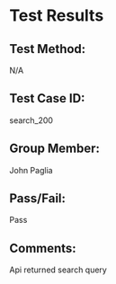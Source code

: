 # Test Results

## Test Method:
N/A

## Test Case ID:
search_200

## Group Member:
John Paglia

## Pass/Fail:
Pass

## Comments:
Api returned search query